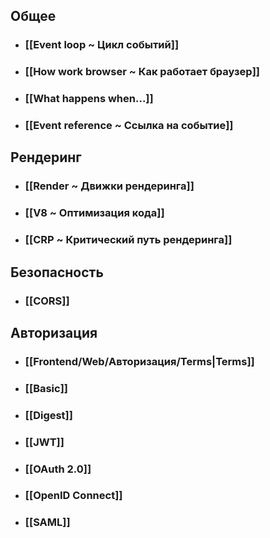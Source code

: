 ## Общее
- ### [[Event loop ~ Цикл событий]]
- ### [[How work browser ~ Как работает браузер]]
- ### [[What happens when...]]
- ### [[Event reference ~ Ссылка на событие]]
## Рендеринг
- ### [[Render ~ Движки рендеринга]]
- ### [[V8 ~ Оптимизация кода]]
- ### [[CRP ~ Критический путь рендеринга]]
## Безопасность
- ### [[CORS]]
## Авторизация
- ### [[Frontend/Web/Авторизация/Terms|Terms]]
- ### [[Basic]]
- ### [[Digest]]
- ### [[JWT]]
- ### [[OAuth 2.0]]
- ### [[OpenID Connect]]
- ### [[SAML]]